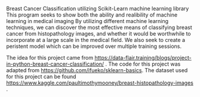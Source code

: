 Breast Cancer Classification utilizing Scikit-Learn machine learning library
This program seeks to show both the ability and realibility of machine learning in medical imaging
By utilizing different machine learning techniques, we can discover the most effective means of
classifying breast cancer from histopathology images, and whether it would be worthwhile to incorporate
at a large scale in the medical field. We also seek to create a peristent model which can be improved over multiple
training sessions.

The idea for this project came from https://data-flair.training/blogs/project-in-python-breast-cancer-classification/ .
The code for this project was adapted from https://github.com/ifueko/sklearn-basics.
The dataset used for this project can be found https://www.kaggle.com/paultimothymooney/breast-histopathology-images .
